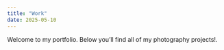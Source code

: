 ```yaml
---
title: "Work"
date: 2025-05-10
---
```


Welcome to my portfolio. Below you’ll find all of my photography projects!.